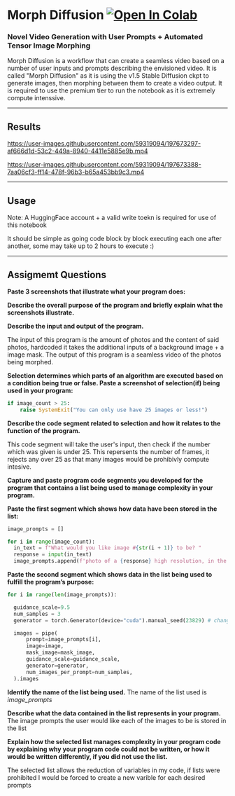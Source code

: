 # Morph Diffusion   [![Open In Colab](https://colab.research.google.com/assets/colab-badge.svg)](https://colab.research.google.com/drive/1n_BVU3s95-Lc04P71udJRB5NUYQgz_K1?usp=sharing)

### Novel Video Generation with User Prompts + Automated Tensor Image Morphing
Morph Diffusion is a workflow that can create a seamless video based on a number of user inputs and prompts describing the envisioned video. It is called "Morph Diffusion" as it is using the v1.5 Stable Diffusion ckpt to generate images, then morphing between them to create a video output. It is required to use the premium tier to run the notebook as it is extremely compute intenssive. 

---

## Results

https://user-images.githubusercontent.com/59319094/197673297-af666d1d-53c2-449a-8940-4411e5885e9b.mp4

https://user-images.githubusercontent.com/59319094/197673388-7aa06cf3-ff14-478f-96b3-b65a453bb9c3.mp4

---

## Usage

Note: A HuggingFace account + a valid write toekn is required for use of this notebook

It should be simple as going code block by block executing each one after another, some may take up to 2 hours to execute :)

---

## Assigmemt Questions

**Paste 3 screenshots that illustrate what your program does:**

**Describe the overall purpose of the program and briefly explain what the screenshots illustrate.**

**Describe the input and output of the program.**

The input of this program is the amount of photos and the content of said photos, hardcoded it takes the additional inputs of a background image + a image mask. The output of this program is a seamless video of the photos being morphed.

**Selection determines which parts of an algorithm are executed based on a condition being true or false. Paste a screenshot of selection(if) being used in your program:**

```python
if image_count > 25:
    raise SystemExit("You can only use have 25 images or less!")
```

**Describe the code segment related to selection and how it relates to the function of the program.** 

This code segment will take the user's input, then check if the number which was given is under 25. This repersents the number of frames, it rejects any over 25 as that many images would be prohibivly compute intesive.

**Capture and paste program code segments you developed for the program that contains a list being used to manage complexity in your program.**

**Paste the first segment which shows how data have been stored in the list:**

```python
image_prompts = []

for i in range(image_count):
  in_text = f"What would you like image #{str(i + 1)} to be? "
  response = input(in_text)
  image_prompts.append(f'photo of a {response} high resolution, in the middle of a road')
```

**Paste the second segment which shows data in the list being used to fulfill the program’s purpose:**

```python
for i in range(len(image_prompts)):

  guidance_scale=9.5
  num_samples = 3
  generator = torch.Generator(device="cuda").manual_seed(23829) # change the seed to get different results

  images = pipe(
      prompt=image_prompts[i],
      image=image,
      mask_image=mask_image,
      guidance_scale=guidance_scale,
      generator=generator,
      num_images_per_prompt=num_samples,
  ).images
```

**Identify the name of the list being used.**
The name of the list used is _image\_prompts_

**Describe what the data contained in the list represents in your program.**
The image prompts the user would like each of the images to be is stored in the list

**Explain how the selected list manages complexity in your program code by explaining why your program code could not be written, or how it would be written differently, if you did not use the list.**

The selected list allows the reduction of variables in my code, if lists were prohibited I would be forced to create a new varible for each desired prompts
